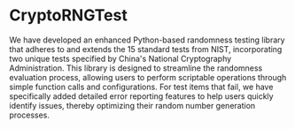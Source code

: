 # CryptoRNGTest
We have developed an enhanced Python-based randomness testing library that adheres to and extends the 15 standard tests from NIST, incorporating two unique tests specified by China's National Cryptography Administration. This library is designed to streamline the randomness evaluation process, allowing users to perform scriptable operations through simple function calls and configurations. For test items that fail, we have specifically added detailed error reporting features to help users quickly identify issues, thereby optimizing their random number generation processes.
